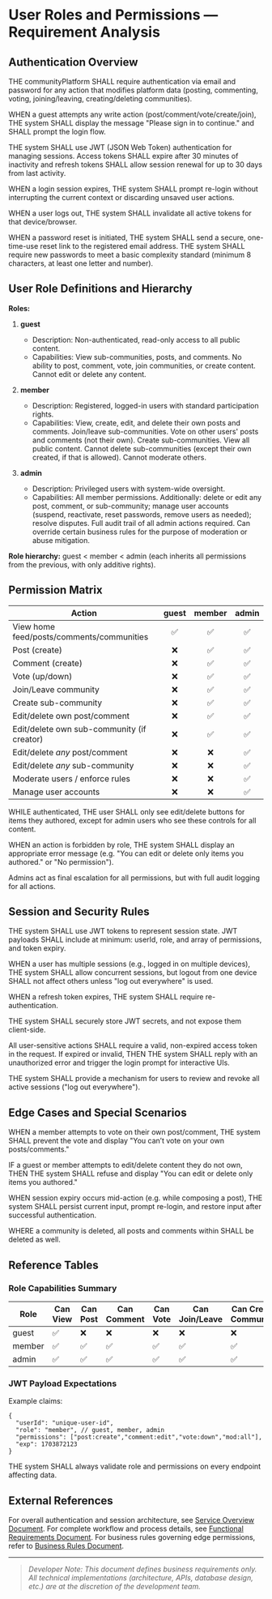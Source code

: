 # User Roles and Permissions — Requirement Analysis

## Authentication Overview

THE communityPlatform SHALL require authentication via email and password for any action that modifies platform data (posting, commenting, voting, joining/leaving, creating/deleting communities).

WHEN a guest attempts any write action (post/comment/vote/create/join), THE system SHALL display the message "Please sign in to continue." and SHALL prompt the login flow.

THE system SHALL use JWT (JSON Web Token) authentication for managing sessions. Access tokens SHALL expire after 30 minutes of inactivity and refresh tokens SHALL allow session renewal for up to 30 days from last activity.

WHEN a login session expires, THE system SHALL prompt re-login without interrupting the current context or discarding unsaved user actions.

WHEN a user logs out, THE system SHALL invalidate all active tokens for that device/browser.

WHEN a password reset is initiated, THE system SHALL send a secure, one-time-use reset link to the registered email address. THE system SHALL require new passwords to meet a basic complexity standard (minimum 8 characters, at least one letter and number).


## User Role Definitions and Hierarchy

**Roles:**

1. **guest**
   - Description: Non-authenticated, read-only access to all public content.
   - Capabilities: View sub-communities, posts, and comments. No ability to post, comment, vote, join communities, or create content. Cannot edit or delete any content.

2. **member**
   - Description: Registered, logged-in users with standard participation rights.
   - Capabilities: View, create, edit, and delete their own posts and comments. Join/leave sub-communities. Vote on other users' posts and comments (not their own). Create sub-communities. View all public content. Cannot delete sub-communities (except their own created, if that is allowed). Cannot moderate others.

3. **admin**
   - Description: Privileged users with system-wide oversight.
   - Capabilities: All member permissions. Additionally: delete or edit any post, comment, or sub-community; manage user accounts (suspend, reactivate, reset passwords, remove users as needed); resolve disputes. Full audit trail of all admin actions required. Can override certain business rules for the purpose of moderation or abuse mitigation.

**Role hierarchy:** guest < member < admin (each inherits all permissions from the previous, with only additive rights).


## Permission Matrix

| Action                                      | guest | member | admin |
|---------------------------------------------|:-----:|:------:|:-----:|
| View home feed/posts/comments/communities   |  ✅   |   ✅   |  ✅   |
| Post (create)                               |  ❌   |   ✅   |  ✅   |
| Comment (create)                            |  ❌   |   ✅   |  ✅   |
| Vote (up/down)                              |  ❌   |   ✅   |  ✅   |
| Join/Leave community                        |  ❌   |   ✅   |  ✅   |
| Create sub-community                        |  ❌   |   ✅   |  ✅   |
| Edit/delete own post/comment                |  ❌   |   ✅   |  ✅   |
| Edit/delete own sub-community (if creator)  |  ❌   |   ✅   |  ✅   |
| Edit/delete *any* post/comment              |  ❌   |   ❌   |  ✅   |
| Edit/delete *any* sub-community             |  ❌   |   ❌   |  ✅   |
| Moderate users / enforce rules              |  ❌   |   ❌   |  ✅   |
| Manage user accounts                        |  ❌   |   ❌   |  ✅   |

WHILE authenticated, THE user SHALL only see edit/delete buttons for items they authored, except for admin users who see these controls for all content.

WHEN an action is forbidden by role, THE system SHALL display an appropriate error message (e.g. "You can edit or delete only items you authored." or "No permission").

Admins act as final escalation for all permissions, but with full audit logging for all actions.


## Session and Security Rules

THE system SHALL use JWT tokens to represent session state. JWT payloads SHALL include at minimum: userId, role, and array of permissions, and token expiry.

WHEN a user has multiple sessions (e.g., logged in on multiple devices), THE system SHALL allow concurrent sessions, but logout from one device SHALL not affect others unless "log out everywhere" is used.

WHEN a refresh token expires, THE system SHALL require re-authentication.

THE system SHALL securely store JWT secrets, and not expose them client-side.

All user-sensitive actions SHALL require a valid, non-expired access token in the request. If expired or invalid, THEN THE system SHALL reply with an unauthorized error and trigger the login prompt for interactive UIs.

THE system SHALL provide a mechanism for users to review and revoke all active sessions ("log out everywhere").


## Edge Cases and Special Scenarios

WHEN a member attempts to vote on their own post/comment, THE system SHALL prevent the vote and display "You can’t vote on your own posts/comments."

IF a guest or member attempts to edit/delete content they do not own, THEN THE system SHALL refuse and display "You can edit or delete only items you authored."

WHEN session expiry occurs mid-action (e.g. while composing a post), THE system SHALL persist current input, prompt re-login, and restore input after successful authentication.

WHERE a community is deleted, all posts and comments within SHALL be deleted as well.


## Reference Tables

### Role Capabilities Summary

| Role   | Can View | Can Post | Can Comment | Can Vote | Can Join/Leave | Can Create Community | Can Moderate |
|--------|----------|----------|-------------|----------|----------------|---------------------|--------------|
| guest  |    ✅    |    ❌    |     ❌      |    ❌    |      ❌        |         ❌          |      ❌      |
| member |    ✅    |    ✅    |     ✅      |    ✅    |      ✅        |         ✅          |      ❌      |
| admin  |    ✅    |    ✅    |     ✅      |    ✅    |      ✅        |         ✅          |      ✅      |


### JWT Payload Expectations

Example claims:

```
{
  "userId": "unique-user-id",
  "role": "member", // guest, member, admin
  "permissions": ["post:create","comment:edit","vote:down","mod:all"],
  "exp": 1703872123
}
```

THE system SHALL always validate role and permissions on every endpoint affecting data.


## External References

For overall authentication and session architecture, see [Service Overview Document](./01-service-overview.md).
For complete workflow and process details, see [Functional Requirements Document](./04-functional-requirements.md).
For business rules governing edge permissions, refer to [Business Rules Document](./05-business-rules.md).


---

> *Developer Note: This document defines business requirements only. All technical implementations (architecture, APIs, database design, etc.) are at the discretion of the development team.*
